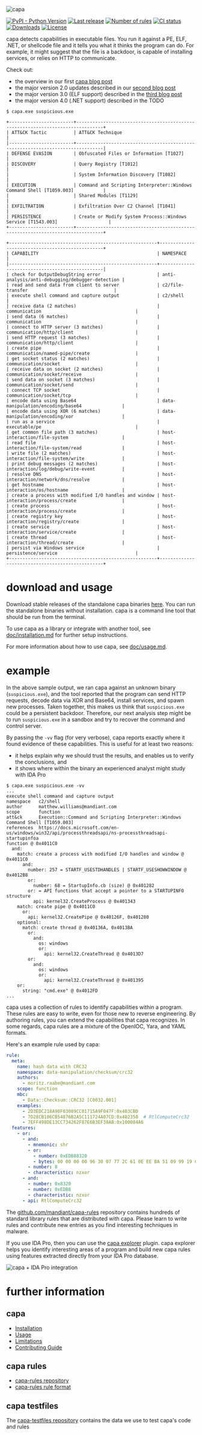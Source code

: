 ![capa](https://github.com/mandiant/capa/blob/master/.github/logo.png)

[![PyPI - Python Version](https://img.shields.io/pypi/pyversions/flare-capa)](https://pypi.org/project/flare-capa)
[![Last release](https://img.shields.io/github/v/release/mandiant/capa)](https://github.com/mandiant/capa/releases)
[![Number of rules](https://img.shields.io/badge/rules-666-blue.svg)](https://github.com/mandiant/capa-rules)
[![CI status](https://github.com/mandiant/capa/workflows/CI/badge.svg)](https://github.com/mandiant/capa/actions?query=workflow%3ACI+event%3Apush+branch%3Amaster)
[![Downloads](https://img.shields.io/github/downloads/mandiant/capa/total)](https://github.com/mandiant/capa/releases)
[![License](https://img.shields.io/badge/license-Apache--2.0-green.svg)](LICENSE.txt)

capa detects capabilities in executable files.
You run it against a PE, ELF, .NET, or shellcode file and it tells you what it thinks the program can do.
For example, it might suggest that the file is a backdoor, is capable of installing services, or relies on HTTP to communicate.

Check out:
- the overview in our first [capa blog post](https://www.mandiant.com/resources/capa-automatically-identify-malware-capabilities)
- the major version 2.0 updates described in our [second blog post](https://www.mandiant.com/resources/capa-2-better-stronger-faster)
- the major version 3.0 (ELF support) described in the [third blog post](https://www.mandiant.com/resources/elfant-in-the-room-capa-v3)
- the major version 4.0 (.NET support) described in the TODO

```
$ capa.exe suspicious.exe

+------------------------+--------------------------------------------------------------------------------+
| ATT&CK Tactic          | ATT&CK Technique                                                               |
|------------------------+--------------------------------------------------------------------------------|
| DEFENSE EVASION        | Obfuscated Files or Information [T1027]                                        |
| DISCOVERY              | Query Registry [T1012]                                                         |
|                        | System Information Discovery [T1082]                                           |
| EXECUTION              | Command and Scripting Interpreter::Windows Command Shell [T1059.003]           |
|                        | Shared Modules [T1129]                                                         |
| EXFILTRATION           | Exfiltration Over C2 Channel [T1041]                                           |
| PERSISTENCE            | Create or Modify System Process::Windows Service [T1543.003]                   |
+------------------------+--------------------------------------------------------------------------------+

+-------------------------------------------------------+-------------------------------------------------+
| CAPABILITY                                            | NAMESPACE                                       |
|-------------------------------------------------------+-------------------------------------------------|
| check for OutputDebugString error                     | anti-analysis/anti-debugging/debugger-detection |
| read and send data from client to server              | c2/file-transfer                                |
| execute shell command and capture output              | c2/shell                                        |
| receive data (2 matches)                              | communication                                   |
| send data (6 matches)                                 | communication                                   |
| connect to HTTP server (3 matches)                    | communication/http/client                       |
| send HTTP request (3 matches)                         | communication/http/client                       |
| create pipe                                           | communication/named-pipe/create                 |
| get socket status (2 matches)                         | communication/socket                            |
| receive data on socket (2 matches)                    | communication/socket/receive                    |
| send data on socket (3 matches)                       | communication/socket/send                       |
| connect TCP socket                                    | communication/socket/tcp                        |
| encode data using Base64                              | data-manipulation/encoding/base64               |
| encode data using XOR (6 matches)                     | data-manipulation/encoding/xor                  |
| run as a service                                      | executable/pe                                   |
| get common file path (3 matches)                      | host-interaction/file-system                    |
| read file                                             | host-interaction/file-system/read               |
| write file (2 matches)                                | host-interaction/file-system/write              |
| print debug messages (2 matches)                      | host-interaction/log/debug/write-event          |
| resolve DNS                                           | host-interaction/network/dns/resolve            |
| get hostname                                          | host-interaction/os/hostname                    |
| create a process with modified I/O handles and window | host-interaction/process/create                 |
| create process                                        | host-interaction/process/create                 |
| create registry key                                   | host-interaction/registry/create                |
| create service                                        | host-interaction/service/create                 |
| create thread                                         | host-interaction/thread/create                  |
| persist via Windows service                           | persistence/service                             |
+-------------------------------------------------------+-------------------------------------------------+
```

# download and usage

Download stable releases of the standalone capa binaries [here](https://github.com/mandiant/capa/releases). You can run the standalone binaries without installation. capa is a command line tool that should be run from the terminal.

To use capa as a library or integrate with another tool, see [doc/installation.md](https://github.com/mandiant/capa/blob/master/doc/installation.md) for further setup instructions.

For more information about how to use capa, see [doc/usage.md](https://github.com/mandiant/capa/blob/master/doc/usage.md).

# example

In the above sample output, we ran capa against an unknown binary (`suspicious.exe`),
and the tool reported that the program can send HTTP requests, decode data via XOR and Base64,
install services, and spawn new processes.
Taken together, this makes us think that `suspicious.exe` could be a persistent backdoor.
Therefore, our next analysis step might be to run `suspicious.exe` in a sandbox and try to recover the command and control server.

By passing the `-vv` flag (for very verbose), capa reports exactly where it found evidence of these capabilities.
This is useful for at least two reasons:

  - it helps explain why we should trust the results, and enables us to verify the conclusions, and
  - it shows where within the binary an experienced analyst might study with IDA Pro

```
$ capa.exe suspicious.exe -vv
...
execute shell command and capture output
namespace   c2/shell
author      matthew.williams@mandiant.com
scope       function
att&ck      Execution::Command and Scripting Interpreter::Windows Command Shell [T1059.003]
references  https://docs.microsoft.com/en-us/windows/win32/api/processthreadsapi/ns-processthreadsapi-startupinfoa
function @ 0x4011C0
  and:
    match: create a process with modified I/O handles and window @ 0x4011C0
      and:
        number: 257 = STARTF_USESTDHANDLES | STARTF_USESHOWWINDOW @ 0x4012B8
        or:
          number: 68 = StartupInfo.cb (size) @ 0x401282
        or: = API functions that accept a pointer to a STARTUPINFO structure
          api: kernel32.CreateProcess @ 0x401343
    match: create pipe @ 0x4011C0
      or:
        api: kernel32.CreatePipe @ 0x40126F, 0x401280
    optional:
      match: create thread @ 0x40136A, 0x4013BA
        or:
          and:
            os: windows
            or:
              api: kernel32.CreateThread @ 0x4013D7
        or:
          and:
            os: windows
            or:
              api: kernel32.CreateThread @ 0x401395
    or:
      string: "cmd.exe" @ 0x4012FD
...
```

capa uses a collection of rules to identify capabilities within a program.
These rules are easy to write, even for those new to reverse engineering.
By authoring rules, you can extend the capabilities that capa recognizes.
In some regards, capa rules are a mixture of the OpenIOC, Yara, and YAML formats.

Here's an example rule used by capa:

```yaml
rule:
  meta:
    name: hash data with CRC32
    namespace: data-manipulation/checksum/crc32
    authors:
      - moritz.raabe@mandiant.com
    scope: function
    mbc:
      - Data::Checksum::CRC32 [C0032.001]
    examples:
      - 2D3EDC218A90F03089CC01715A9F047F:0x403CBD
      - 7D28CB106CB54876B2A5C111724A07CD:0x402350  # RtlComputeCrc32
      - 7EFF498DE13CC734262F87E6B3EF38AB:0x100084A6
  features:
    - or:
      - and:
        - mnemonic: shr
        - or:
          - number: 0xEDB88320
          - bytes: 00 00 00 00 96 30 07 77 2C 61 0E EE BA 51 09 99 19 C4 6D 07 8F F4 6A 70 35 A5 63 E9 A3 95 64 9E = crc32_tab
        - number: 8
        - characteristic: nzxor
      - and:
        - number: 0x8320
        - number: 0xEDB8
        - characteristic: nzxor
      - api: RtlComputeCrc32
```

The [github.com/mandiant/capa-rules](https://github.com/mandiant/capa-rules) repository contains hundreds of standard library rules that are distributed with capa.
Please learn to write rules and contribute new entries as you find interesting techniques in malware.

If you use IDA Pro, then you can use the [capa explorer](https://github.com/mandiant/capa/tree/master/capa/ida/plugin) plugin.
capa explorer helps you identify interesting areas of a program and build new capa rules using features extracted directly from your IDA Pro database.

![capa + IDA Pro integration](https://github.com/mandiant/capa/blob/master/doc/img/explorer_expanded.png)

# further information
## capa
- [Installation](https://github.com/mandiant/capa/blob/master/doc/installation.md)
- [Usage](https://github.com/mandiant/capa/blob/master/doc/usage.md)
- [Limitations](https://github.com/mandiant/capa/blob/master/doc/limitations.md)
- [Contributing Guide](https://github.com/mandiant/capa/blob/master/.github/CONTRIBUTING.md)

## capa rules
- [capa-rules repository](https://github.com/mandiant/capa-rules)
- [capa-rules rule format](https://github.com/mandiant/capa-rules/blob/master/doc/format.md)

## capa testfiles
The [capa-testfiles repository](https://github.com/mandiant/capa-testfiles) contains the data we use to test capa's code and rules
